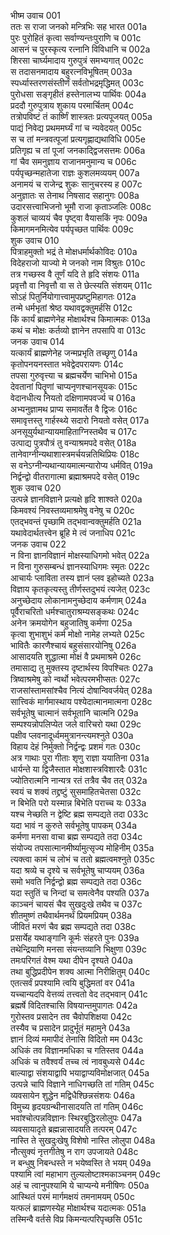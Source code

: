 भीष्म उवाच	001    
ततः स राजा जनको मन्त्रिभिः सह भारत	001a  
पुरः पुरोहितं कृत्वा सर्वाण्यन्तःपुराणि च	001c  
आसनं च पुरस्कृत्य रत्नानि विविधानि च	002a  
शिरसा चार्घ्यमादाय गुरुपुत्रं समभ्यगात्	002c  
स तदासनमादाय बहुरत्नविभूषितम्	003a  
स्पर्ध्यास्तरणसंस्तीर्णं सर्वतोभद्रमृद्धिमत्	003c  
पुरोधसा सङ्गृहीतं हस्तेनालभ्य पार्थिवः	004a  
प्रददौ गुरुपुत्राय शुकाय परमार्चितम्	004c  
तत्रोपविष्टं तं कार्ष्णिं शास्त्रतः प्रत्यपूजयत्	005a  
पाद्यं निवेद्य प्रथममर्घ्यं गां च न्यवेदयत्	005c  
स च तां मन्त्रवत्पूजां प्रत्यगृह्णाद्यथाविधि	005e   
प्रतिगृह्य च तां पूजां जनकाद्द्विजसत्तमः	006a  
गां चैव समनुज्ञाय राजानमनुमान्य च 	006c  
पर्यपृच्छन्महातेजा राज्ञः कुशलमव्ययम्	007a  
अनामयं च राजेन्द्र शुकः सानुचरस्य ह	007c  
अनुज्ञातः स तेनाथ निषसाद सहानुगः	008a  
उदारसत्त्वाभिजनो भूमौ राजा कृताञ्जलिः	008c  
कुशलं चाव्ययं चैव पृष्ट्वा वैयासकिं नृपः	009a  
किमागमनमित्येव पर्यपृच्छत पार्थिवः	009c  
शुक उवाच	010   
पित्राहमुक्तो भद्रं ते मोक्षधर्मार्थकोविदः	010a  
विदेहराजो याज्यो मे जनको नाम विश्रुतः	010c  
तत्र गच्छस्व वै तूर्णं यदि ते हृदि संशयः	011a  
प्रवृत्तौ वा निवृत्तौ वा स ते छेत्स्यति संशयम्	011c  
सोऽहं पितुर्नियोगात्त्वामुपप्रष्टुमिहागतः	012a  
तन्मे धर्मभृतां श्रेष्ठ यथावद्वक्तुमर्हसि	012c  
किं कार्यं ब्राह्मणेनेह मोक्षार्थश्च किमात्मकः	013a  
कथं च मोक्षः कर्तव्यो ज्ञानेन तपसापि वा	013c  
जनक उवाच	014    
यत्कार्यं ब्राह्मणेनेह जन्मप्रभृति तच्छृणु	014a  
कृतोपनयनस्तात भवेद्वेदपरायणः	014c  
तपसा गुरुवृत्त्या च ब्रह्मचर्येण चाभिभो	015a  
देवतानां पितॄणां चाप्यनृणश्चानसूयकः	015c  
वेदानधीत्य नियतो दक्षिणामपवर्ज्य च	016a  
अभ्यनुज्ञामथ प्राप्य समावर्तेत वै द्विजः	016c  
समावृत्तस्तु गार्हस्थ्ये सदारो नियतो वसेत्	017a  
अनसूयुर्यथान्यायमाहिताग्निस्तथैव च	017c  
उत्पाद्य पुत्रपौत्रं तु वन्याश्रमपदे वसेत्	018a  
तानेवाग्नीन्यथाशास्त्रमर्चयन्नतिथिप्रियः	018c  
स वनेऽग्नीन्यथान्यायमात्मन्यारोप्य धर्मवित्	019a  
निर्द्वन्द्वो वीतरागात्मा ब्रह्माश्रमपदे वसेत्	019c  
शुक उवाच	020    
उत्पन्ने ज्ञानविज्ञाने प्रत्यक्षे हृदि शाश्वते	020a  
किमवश्यं निवस्तव्यमाश्रमेषु वनेषु च	020c  
एतद्भवन्तं पृच्छामि तद्भवान्वक्तुमर्हति	021a  
यथावेदार्थतत्त्वेन ब्रूहि मे त्वं जनाधिप	021c  
जनक उवाच	022    
न विना ज्ञानविज्ञानं मोक्षस्याधिगमो भवेत्	022a  
न विना गुरुसम्बन्धं ज्ञानस्याधिगमः स्मृतः	022c  
आचार्यः प्लाविता तस्य ज्ञानं प्लव इहोच्यते	023a  
विज्ञाय कृतकृत्यस्तु तीर्णस्तदुभयं त्यजेत्	023c  
अनुच्छेदाय लोकानामनुच्छेदाय कर्मणाम्	024a  
पूर्वैराचरितो धर्मश्चातुराश्रम्यसङ्कथः	024c  
अनेन क्रमयोगेन बहुजातिषु कर्मणा	025a  
कृत्वा शुभाशुभं कर्म मोक्षो नामेह लभ्यते	025c  
भावितैः कारणैश्चायं बहुसंसारयोनिषु	026a  
आसादयति शुद्धात्मा मोक्षं वै प्रथमाश्रमे	026c  
तमासाद्य तु मुक्तस्य दृष्टार्थस्य विपश्चितः	027a  
त्रिष्वाश्रमेषु को न्वर्थो भवेत्परमभीप्सतः	027c  
राजसांस्तामसांश्चैव नित्यं दोषान्विवर्जयेत्	028a  
सात्त्विकं मार्गमास्थाय पश्येदात्मानमात्मना	028c  
सर्वभूतेषु चात्मानं सर्वभूतानि चात्मनि	029a  
सम्पश्यन्नोपलिप्येत जले वारिचरो यथा	029c  
पक्षीव प्लवनादूर्ध्वममुत्रानन्त्यमश्नुते	030a  
विहाय देहं निर्मुक्तो निर्द्वन्द्वः प्रशमं गतः	030c  
अत्र गाथाः पुरा गीताः शृणु राज्ञा ययातिना	031a  
धार्यन्ते या द्विजैस्तात मोक्षशास्त्रविशारदैः	031c  
ज्योतिरात्मनि नान्यत्र रतं तत्रैव चैव तत्	032a  
स्वयं च शक्यं तद्द्रष्टुं सुसमाहितचेतसा	032c  
न बिभेति परो यस्मान्न बिभेति पराच्च यः	033a  
यश्च नेच्छति न द्वेष्टि ब्रह्म सम्पद्यते तदा	033c  
यदा भावं न कुरुते सर्वभूतेषु पापकम्	034a  
कर्मणा मनसा वाचा ब्रह्म सम्पद्यते तदा	034c  
संयोज्य तपसात्मानमीर्ष्यामुत्सृज्य मोहिनीम्	035a  
त्यक्त्वा कामं च लोभं च ततो ब्रह्मत्वमश्नुते	035c  
यदा श्रव्ये च दृश्ये च सर्वभूतेषु चाप्ययम्	036a  
समो भवति निर्द्वन्द्वो ब्रह्म सम्पद्यते तदा	036c  
यदा स्तुतिं च निन्दां च समत्वेनैव पश्यति	037a  
काञ्चनं चायसं चैव सुखदुःखे तथैव च	037c  
शीतमुष्णं तथैवार्थमनर्थं प्रियमप्रियम्	038a  
जीवितं मरणं चैव ब्रह्म सम्पद्यते तदा	038c  
प्रसार्येह यथाङ्गानि कूर्मः संहरते पुनः	039a  
तथेन्द्रियाणि मनसा संयन्तव्यानि भिक्षुणा	039c  
तमःपरिगतं वेश्म यथा दीपेन दृश्यते	040a  
तथा बुद्धिप्रदीपेन शक्य आत्मा निरीक्षितुम्	040c  
एतत्सर्वं प्रपश्यामि त्वयि बुद्धिमतां वर	041a  
यच्चान्यदपि वेत्तव्यं तत्त्वतो वेद तद्भवान्	041c  
ब्रह्मर्षे विदितश्चासि विषयान्तमुपागतः	042a  
गुरोस्तव प्रसादेन तव चैवोपशिक्षया	042c  
तस्यैव च प्रसादेन प्रादुर्भूतं महामुने	043a  
ज्ञानं दिव्यं ममापीदं तेनासि विदितो मम	043c  
अधिकं तव विज्ञानमधिका च गतिस्तव	044a  
अधिकं च तवैश्वर्यं तच्च त्वं नावबुध्यसे	044c  
बाल्याद्वा संशयाद्वापि भयाद्वाप्यविमोक्षजात्	045a  
उत्पन्ने चापि विज्ञाने नाधिगच्छति तां गतिम्	045c  
व्यवसायेन शुद्धेन मद्विधैश्छिन्नसंशयः	046a  
विमुच्य हृदयग्रन्थीनासादयति तां गतिम्	046c  
भवांश्चोत्पन्नविज्ञानः स्थिरबुद्धिरलोलुपः	047a  
व्यवसायादृते ब्रह्मन्नासादयति तत्परम्	047c  
नास्ति ते सुखदुःखेषु विशेषो नास्ति लोलुपा	048a  
नौत्सुक्यं नृत्तगीतेषु न राग उपजायते	048c  
न बन्धुषु निबन्धस्ते न भयेष्वस्ति ते भयम्	049a  
पश्यामि त्वां महाभाग तुल्यलोष्टाश्मकाञ्चनम्	049c  
अहं च त्वानुपश्यामि ये चाप्यन्ये मनीषिणः	050a  
आस्थितं परमं मार्गमक्षयं तमनामयम्	050c  
यत्फलं ब्राह्मणस्येह मोक्षार्थश्च यदात्मकः	051a  
तस्मिन्वै वर्तसे विप्र किमन्यत्परिपृच्छसि	051c  


